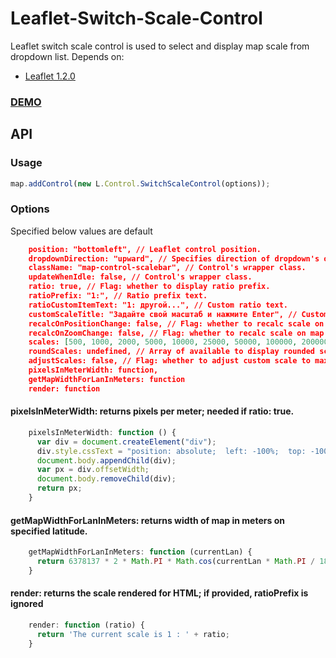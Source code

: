 # Leaflet-Switch-Scale-Control
Leaflet switch scale control is used to select and display map scale from dropdown list. Depends on:
* [Leaflet 1.2.0](http://leafletjs.com/reference-1.2.0.html)

### [DEMO](https://flexberry.github.io/leaflet-switch-scale-control/examples/demo.html)
## API
### Usage
```javascript
map.addControl(new L.Control.SwitchScaleControl(options));
```
### Options
Specified below values are default
```json
    position: "bottomleft", // Leaflet control position.
    dropdownDirection: "upward", // Specifies direction of dropdown's openning.
    className: "map-control-scalebar", // Control's wrapper class.
    updateWhenIdle: false, // Control's wrapper class.
    ratio: true, // Flag: whether to display ratio prefix.
    ratioPrefix: "1:", // Ratio prefix text.
    ratioCustomItemText: "1: другой...", // Custom ratio text.
    customScaleTitle: "Задайте свой масштаб и нажмите Enter", // Custom scale title text.
    recalcOnPositionChange: false, // Flag: whether to recalc scale on map position change.
    recalcOnZoomChange: false, // Flag: whether to recalc scale on map zoom change.
    scales: [500, 1000, 2000, 5000, 10000, 25000, 50000, 100000, 200000, 500000, 1000000, 2500000, 5000000, 10000000], // Array of available to select scales
    roundScales: undefined, // Array of available to display rounded scales
    adjustScales: false, // Flag: whether to adjust custom scale to max of scales
    pixelsInMeterWidth: function,
    getMapWidthForLanInMeters: function
    render: function
```
#### pixelsInMeterWidth: returns pixels per meter; needed if ratio: true.
```javascript
    pixelsInMeterWidth: function () {
      var div = document.createElement("div");
      div.style.cssText = "position: absolute;  left: -100%;  top: -100%;  width: 100cm;";
      document.body.appendChild(div);
      var px = div.offsetWidth;
      document.body.removeChild(div);
      return px;
    }
```
#### getMapWidthForLanInMeters: returns width of map in meters on specified latitude.
```javascript
    getMapWidthForLanInMeters: function (currentLan) {
      return 6378137 * 2 * Math.PI * Math.cos(currentLan * Math.PI / 180);
    }
```

#### render: returns the scale rendered for HTML; if provided, ratioPrefix is ignored
```javascript
    render: function (ratio) {
      return 'The current scale is 1 : ' + ratio;
    }
```

